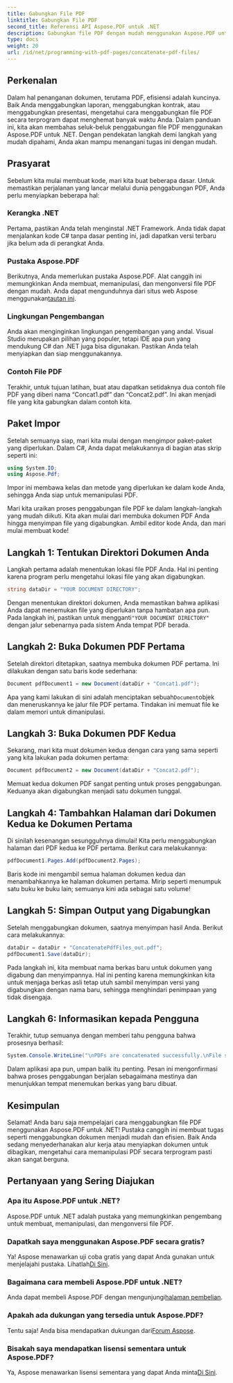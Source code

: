 ```yaml
---
title: Gabungkan File PDF
linktitle: Gabungkan File PDF
second_title: Referensi API Aspose.PDF untuk .NET
description: Gabungkan file PDF dengan mudah menggunakan Aspose.PDF untuk .NET dengan panduan langkah demi langkah yang komprehensif ini.
type: docs
weight: 20
url: /id/net/programming-with-pdf-pages/concatenate-pdf-files/
---
```

## Perkenalan

Dalam hal penanganan dokumen, terutama PDF, efisiensi adalah kuncinya. Baik Anda menggabungkan laporan, menggabungkan kontrak, atau menggabungkan presentasi, mengetahui cara menggabungkan file PDF secara terprogram dapat menghemat banyak waktu Anda. Dalam panduan ini, kita akan membahas seluk-beluk penggabungan file PDF menggunakan Aspose.PDF untuk .NET. Dengan pendekatan langkah demi langkah yang mudah dipahami, Anda akan mampu menangani tugas ini dengan mudah.

## Prasyarat

Sebelum kita mulai membuat kode, mari kita buat beberapa dasar. Untuk memastikan perjalanan yang lancar melalui dunia penggabungan PDF, Anda perlu menyiapkan beberapa hal:

### Kerangka .NET

Pertama, pastikan Anda telah menginstal .NET Framework. Anda tidak dapat menjalankan kode C# tanpa dasar penting ini, jadi dapatkan versi terbaru jika belum ada di perangkat Anda.

### Pustaka Aspose.PDF

 Berikutnya, Anda memerlukan pustaka Aspose.PDF. Alat canggih ini memungkinkan Anda membuat, memanipulasi, dan mengonversi file PDF dengan mudah. Anda dapat mengunduhnya dari situs web Aspose menggunakan[tautan ini](https://releases.aspose.com/pdf/net/).

### Lingkungan Pengembangan

Anda akan menginginkan lingkungan pengembangan yang andal. Visual Studio merupakan pilihan yang populer, tetapi IDE apa pun yang mendukung C# dan .NET juga bisa digunakan. Pastikan Anda telah menyiapkan dan siap menggunakannya.

### Contoh File PDF

Terakhir, untuk tujuan latihan, buat atau dapatkan setidaknya dua contoh file PDF yang diberi nama “Concat1.pdf” dan “Concat2.pdf”. Ini akan menjadi file yang kita gabungkan dalam contoh kita.

## Paket Impor

Setelah semuanya siap, mari kita mulai dengan mengimpor paket-paket yang diperlukan. Dalam C#, Anda dapat melakukannya di bagian atas skrip seperti ini:

```csharp
using System.IO;
using Aspose.Pdf;
```

Impor ini membawa kelas dan metode yang diperlukan ke dalam kode Anda, sehingga Anda siap untuk memanipulasi PDF.

Mari kita uraikan proses penggabungan file PDF ke dalam langkah-langkah yang mudah diikuti. Kita akan mulai dari membuka dokumen PDF Anda hingga menyimpan file yang digabungkan. Ambil editor kode Anda, dan mari mulai membuat kode!

## Langkah 1: Tentukan Direktori Dokumen Anda

Langkah pertama adalah menentukan lokasi file PDF Anda. Hal ini penting karena program perlu mengetahui lokasi file yang akan digabungkan.

```csharp
string dataDir = "YOUR DOCUMENT DIRECTORY";
```

 Dengan menentukan direktori dokumen, Anda memastikan bahwa aplikasi Anda dapat menemukan file yang diperlukan tanpa hambatan apa pun. Pada langkah ini, pastikan untuk mengganti`"YOUR DOCUMENT DIRECTORY"` dengan jalur sebenarnya pada sistem Anda tempat PDF berada.

## Langkah 2: Buka Dokumen PDF Pertama

Setelah direktori ditetapkan, saatnya membuka dokumen PDF pertama. Ini dilakukan dengan satu baris kode sederhana:

```csharp
Document pdfDocument1 = new Document(dataDir + "Concat1.pdf");
```

 Apa yang kami lakukan di sini adalah menciptakan sebuah`Document`objek dan meneruskannya ke jalur file PDF pertama. Tindakan ini memuat file ke dalam memori untuk dimanipulasi.

## Langkah 3: Buka Dokumen PDF Kedua

Sekarang, mari kita muat dokumen kedua dengan cara yang sama seperti yang kita lakukan pada dokumen pertama:

```csharp
Document pdfDocument2 = new Document(dataDir + "Concat2.pdf");
```

Memuat kedua dokumen PDF sangat penting untuk proses penggabungan. Keduanya akan digabungkan menjadi satu dokumen tunggal.

## Langkah 4: Tambahkan Halaman dari Dokumen Kedua ke Dokumen Pertama

Di sinilah kesenangan sesungguhnya dimulai! Kita perlu menggabungkan halaman dari PDF kedua ke PDF pertama. Berikut cara melakukannya:

```csharp
pdfDocument1.Pages.Add(pdfDocument2.Pages);
```

Baris kode ini mengambil semua halaman dokumen kedua dan menambahkannya ke halaman dokumen pertama. Mirip seperti menumpuk satu buku ke buku lain; semuanya kini ada sebagai satu volume!

## Langkah 5: Simpan Output yang Digabungkan

Setelah menggabungkan dokumen, saatnya menyimpan hasil Anda. Berikut cara melakukannya:

```csharp
dataDir = dataDir + "ConcatenatePdfFiles_out.pdf";
pdfDocument1.Save(dataDir);
```

Pada langkah ini, kita membuat nama berkas baru untuk dokumen yang digabung dan menyimpannya. Hal ini penting karena memungkinkan kita untuk menjaga berkas asli tetap utuh sambil menyimpan versi yang digabungkan dengan nama baru, sehingga menghindari penimpaan yang tidak disengaja.

## Langkah 6: Informasikan kepada Pengguna

Terakhir, tutup semuanya dengan memberi tahu pengguna bahwa prosesnya berhasil:

```csharp
System.Console.WriteLine("\nPDFs are concatenated successfully.\nFile saved at " + dataDir);
```

Dalam aplikasi apa pun, umpan balik itu penting. Pesan ini mengonfirmasi bahwa proses penggabungan berjalan sebagaimana mestinya dan menunjukkan tempat menemukan berkas yang baru dibuat.

## Kesimpulan

Selamat! Anda baru saja mempelajari cara menggabungkan file PDF menggunakan Aspose.PDF untuk .NET! Pustaka canggih ini membuat tugas seperti menggabungkan dokumen menjadi mudah dan efisien. Baik Anda sedang menyederhanakan alur kerja atau menyiapkan dokumen untuk dibagikan, mengetahui cara memanipulasi PDF secara terprogram pasti akan sangat berguna.


## Pertanyaan yang Sering Diajukan

### Apa itu Aspose.PDF untuk .NET?  
Aspose.PDF untuk .NET adalah pustaka yang memungkinkan pengembang untuk membuat, memanipulasi, dan mengonversi file PDF.

### Dapatkah saya menggunakan Aspose.PDF secara gratis?  
Ya! Aspose menawarkan uji coba gratis yang dapat Anda gunakan untuk menjelajahi pustaka. Lihatlah[Di Sini](https://releases.aspose.com/).

### Bagaimana cara membeli Aspose.PDF untuk .NET?  
Anda dapat membeli Aspose.PDF dengan mengunjungi[halaman pembelian](https://purchase.aspose.com/buy).

### Apakah ada dukungan yang tersedia untuk Aspose.PDF?  
 Tentu saja! Anda bisa mendapatkan dukungan dari[Forum Aspose](https://forum.aspose.com/c/pdf/10).

### Bisakah saya mendapatkan lisensi sementara untuk Aspose.PDF?  
 Ya, Aspose menawarkan lisensi sementara yang dapat Anda minta[Di Sini](https://purchase.aspose.com/temporary-license/).